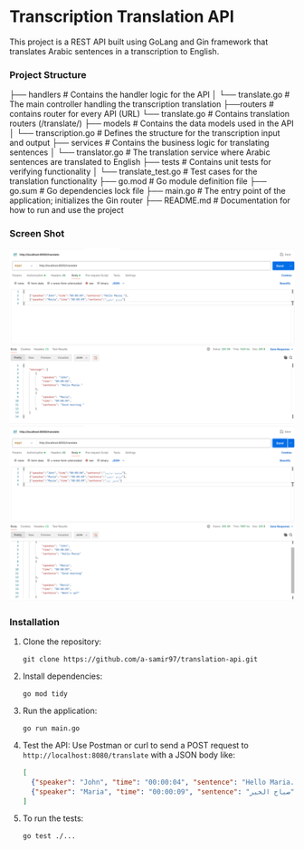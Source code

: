 # Transcription Translation API

This project is a REST API built using GoLang and Gin framework that translates Arabic sentences in a transcription to English.

### Project Structure

├── handlers            # Contains the handler logic for the API
│   └── translate.go    # The main controller handling the transcription translation
├──routers              # contains router for every API (URL)
    └── translate.go    # Contains translation routers (/translate/) 
├── models              # Contains the data models used in the API
│   └── transcription.go # Defines the structure for the transcription input and output
├── services            # Contains the business logic for translating sentences
│   └── translator.go   # The translation service where Arabic sentences are translated to English
├── tests               # Contains unit tests for verifying functionality
│   └── translate_test.go # Test cases for the translation functionality
├── go.mod              # Go module definition file
├── go.sum              # Go dependencies lock file
├── main.go             # The entry point of the application; initializes the Gin router
├── README.md           # Documentation for how to run and use the project

### Screen Shot
![Request 1](/docs/request1.png)
![Request 2](/docs/request2.png)

### Installation

1. Clone the repository:
    ```
    git clone https://github.com/a-samir97/translation-api.git
    ```
   
2. Install dependencies:
    ```
    go mod tidy
    ```

3. Run the application:
    ```
    go run main.go
    ```

4. Test the API:
    Use Postman or curl to send a POST request to `http://localhost:8080/translate` with a JSON body like:
    ```json
    [
      {"speaker": "John", "time": "00:00:04", "sentence": "Hello Maria."},
      {"speaker": "Maria", "time": "00:00:09", "sentence": "صباح الخير"}
    ]
    ```

5. To run the tests:
    ```
    go test ./...
    ```
